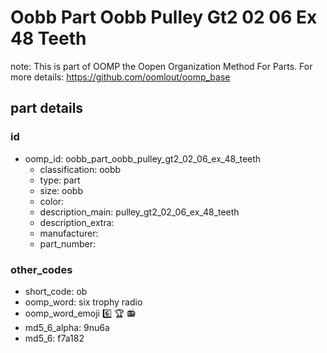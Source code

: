 # Oobb Part Oobb Pulley Gt2 02 06 Ex 48 Teeth  

note: This is part of OOMP the Oopen Organization Method For Parts. For more details: https://github.com/oomlout/oomp_base

##  part details





### id
* oomp_id: oobb_part_oobb_pulley_gt2_02_06_ex_48_teeth
  * classification: oobb
  * type: part
  * size: oobb
  * color: 
  * description_main: pulley_gt2_02_06_ex_48_teeth
  * description_extra: 
  * manufacturer: 
  * part_number: 

### other_codes
* short_code: ob
* oomp_word: six trophy radio
* oomp_word_emoji :six: :trophy: :radio:
* md5_6_alpha: 9nu6a
* md5_6: f7a182
